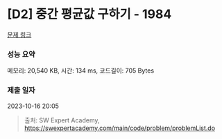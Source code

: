 # [D2] 중간 평균값 구하기 - 1984 

[문제 링크](https://swexpertacademy.com/main/code/problem/problemDetail.do?contestProbId=AV5Pw_-KAdcDFAUq) 

### 성능 요약

메모리: 20,540 KB, 시간: 134 ms, 코드길이: 705 Bytes

### 제출 일자

2023-10-16 20:05



> 출처: SW Expert Academy, https://swexpertacademy.com/main/code/problem/problemList.do